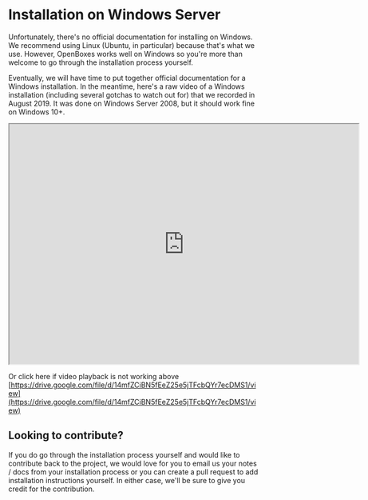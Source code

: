# Installation on Windows Server 

Unfortunately, there's no official documentation for installing on Windows. We recommend using Linux 
(Ubuntu, in particular) because that's what we use. However, OpenBoxes works well on Windows so 
you're more than welcome to go through the installation process yourself. 

Eventually, we will have time to put together official documentation for a Windows installation. In the 
meantime, here's a raw video of a Windows installation (including several gotchas to watch out for)
that we recorded in August 2019. It was done on Windows Server 2008, but it should work fine on 
Windows 10+. 

<iframe src="https://drive.google.com/file/d/14mfZCiBN5fEeZ25e5jTFcbQYr7ecDMS1/preview" width="700" height="480"></iframe>

Or click here if video playback is not working above
[https://drive.google.com/file/d/14mfZCiBN5fEeZ25e5jTFcbQYr7ecDMS1/view](https://drive.google.com/file/d/14mfZCiBN5fEeZ25e5jTFcbQYr7ecDMS1/view)

## Looking to contribute? 
If you do go through the installation process yourself and would like to contribute back to the project, we 
would love for you to email us your notes / docs from your installation process or you can create a 
pull request to add installation instructions yourself. In either case, we'll be sure to give you 
credit for the contribution. 

